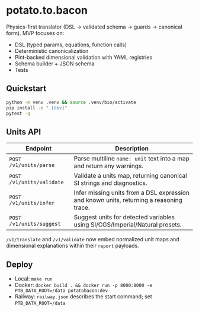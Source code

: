 # potato.to.bacon

Physics-first translator (DSL → validated schema → guards → canonical form). MVP focuses on:
- DSL (typed params, equations, function calls)
- Deterministic canonicalization
- Pint-backed dimensional validation with YAML registries
- Schema builder + JSON schema
- Tests

## Quickstart
```bash
python -m venv .venv && source .venv/bin/activate
pip install -e ".[dev]"
pytest -q
```

## Units API

| Endpoint | Description |
| --- | --- |
| `POST /v1/units/parse` | Parse multiline `name: unit` text into a map and return any warnings. |
| `POST /v1/units/validate` | Validate a units map, returning canonical SI strings and diagnostics. |
| `POST /v1/units/infer` | Infer missing units from a DSL expression and known units, returning a reasoning trace. |
| `POST /v1/units/suggest` | Suggest units for detected variables using SI/CGS/Imperial/Natural presets. |

`/v1/translate` and `/v1/validate` now embed normalized unit maps and dimensional explanations within their `report` payloads.

## Deploy
- Local: `make run`
- Docker: `docker build . && docker run -p 8000:8000 -e PTB_DATA_ROOT=/data potatobacon:dev`
- Railway: `railway.json` describes the start command; set `PTB_DATA_ROOT=/data`
